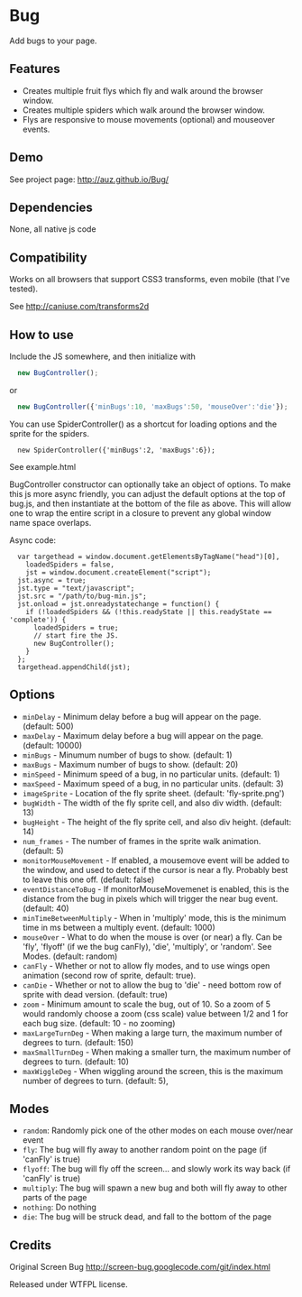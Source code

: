 Bug
===========

Add bugs to your page.



Features
--------

* Creates multiple fruit flys which fly and walk around the browser window.
* Creates multiple spiders which walk around the browser window.
* Flys are responsive to mouse movements (optional) and mouseover events.


Demo
----

See project page: http://auz.github.io/Bug/


Dependencies
------------

None, all native js code


Compatibility
-------------

Works on all browsers that support CSS3 transforms, even mobile (that I've tested).

See http://caniuse.com/transforms2d


How to use
----------

Include the JS somewhere, and then initialize with
```js
  new BugController();
```
or
```js
  new BugController({'minBugs':10, 'maxBugs':50, 'mouseOver':'die'});
```
You can use SpiderController() as a shortcut for loading options and the sprite for the spiders.

```
  new SpiderController({'minBugs':2, 'maxBugs':6});
```

See example.html

BugController constructor can optionally take an object of options. To make this js more async friendly, you can adjust the default options at the top of bug.js, and then instantiate at the bottom of the file as above. This will allow one to wrap the entire script in a closure to prevent any global window name space overlaps.

Async code:
```
  var targethead = window.document.getElementsByTagName("head")[0],
    loadedSpiders = false,
    jst = window.document.createElement("script");
  jst.async = true;
  jst.type = "text/javascript";
  jst.src = "/path/to/bug-min.js";
  jst.onload = jst.onreadystatechange = function() {
    if (!loadedSpiders && (!this.readyState || this.readyState == 'complete')) {
      loadedSpiders = true;
      // start fire the JS.
      new BugController();
    }
  };
  targethead.appendChild(jst);
```

Options
-------

* `minDelay` - Minimum delay before a bug will appear on the page. (default: 500)
* `maxDelay` - Maximum delay before a bug will appear on the page. (default: 10000)
* `minBugs` - Minumum number of bugs to show. (default: 1)
* `maxBugs` - Maximum number of bugs to show. (default: 20)
* `minSpeed` - Minimum speed of a bug, in no particular units. (default: 1)
* `maxSpeed` - Maximum speed of a bug, in no particular units. (default: 3)
* `imageSprite` - Location of the fly sprite sheet. (default: 'fly-sprite.png')
* `bugWidth` - The width of the fly sprite cell, and also div width. (default: 13)
* `bugHeight` - The height of the fly sprite cell, and also div height. (default: 14)
* `num_frames` - The number of frames in the sprite walk animation. (default: 5)
* `monitorMouseMovement` - If enabled, a mousemove event will be added to the window, and used to detect if the cursor is near a fly. Probably best to leave this one off. (default: false)
* `eventDistanceToBug` - If monitorMouseMovemenet is enabled, this is the distance from the bug in pixels which will trigger the near bug event. (default: 40)
* `minTimeBetweenMultiply` - When in 'multiply' mode, this is the minimum time in ms between a multiply event. (default: 1000)
* `mouseOver` - What to do when the mouse is over (or near) a fly. Can be 'fly', 'flyoff' (if we the bug canFly), 'die', 'multiply', or 'random'. See Modes. (default: random)
* `canFly` - Whether or not to allow fly modes, and to use wings open animation (second row of sprite, default: true).
* `canDie` - Whether or not to allow the bug to 'die' - need bottom row of sprite with dead version. (default: true)
* `zoom` - Minimum amount to scale the bug, out of 10. So a zoom of 5 would randomly choose a zoom (css scale) value between 1/2 and 1 for each bug size.   (default: 10 - no zooming)
* `maxLargeTurnDeg` - When making a large turn, the maximum number of degrees to turn. (default: 150)
* `maxSmallTurnDeg` - When making a smaller turn, the maximum number of degrees to turn. (default: 10)
* `maxWiggleDeg` - When wiggling around the screen, this is the maximum number of degrees to turn. (default: 5),

Modes
-----

* `random`: Randomly pick one of the other modes on each mouse over/near event
* `fly`: The bug will fly away to another random point on the page (if 'canFly' is true)
* `flyoff`: The bug will fly off the screen... and slowly work its way back (if 'canFly' is true)
* `multiply`: The bug will spawn a new bug and both will fly away to other parts of the page
* `nothing`: Do nothing
* `die`: The bug will be struck dead, and fall to the bottom of the page

Credits
-------

Original Screen Bug http://screen-bug.googlecode.com/git/index.html

Released under WTFPL license.
